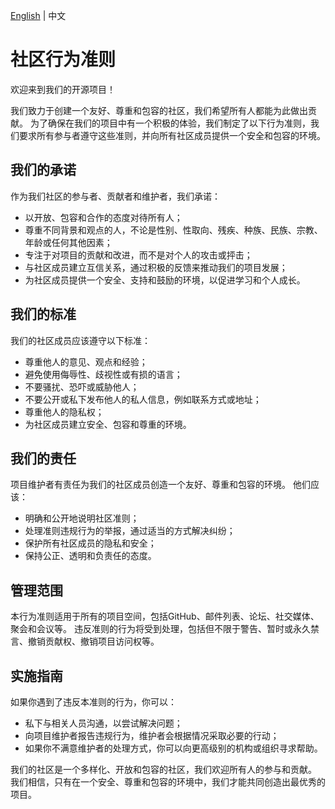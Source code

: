 [English](CODE_OF_CONDUCT.md) | 中文

# 社区行为准则

欢迎来到我们的开源项目！

我们致力于创建一个友好、尊重和包容的社区，我们希望所有人都能为此做出贡献。
为了确保在我们的项目中有一个积极的体验，我们制定了以下行为准则，我们要求所有参与者遵守这些准则，并向所有社区成员提供一个安全和包容的环境。

## 我们的承诺

作为我们社区的参与者、贡献者和维护者，我们承诺：
- 以开放、包容和合作的态度对待所有人；
- 尊重不同背景和观点的人，不论是性别、性取向、残疾、种族、民族、宗教、年龄或任何其他因素；
- 专注于对项目的贡献和改进，而不是对个人的攻击或抨击；
- 与社区成员建立互信关系，通过积极的反馈来推动我们的项目发展；
- 为社区成员提供一个安全、支持和鼓励的环境，以促进学习和个人成长。

##  我们的标准

我们的社区成员应该遵守以下标准：
- 尊重他人的意见、观点和经验；
- 避免使用侮辱性、歧视性或有损的语言；
- 不要骚扰、恐吓或威胁他人；
- 不要公开或私下发布他人的私人信息，例如联系方式或地址；
- 尊重他人的隐私权；
- 为社区成员建立安全、包容和尊重的环境。

##  我们的责任

项目维护者有责任为我们的社区成员创造一个友好、尊重和包容的环境。
他们应该：
- 明确和公开地说明社区准则；
- 处理准则违规行为的举报，通过适当的方式解决纠纷；
- 保护所有社区成员的隐私和安全；
- 保持公正、透明和负责任的态度。

## 管理范围

本行为准则适用于所有的项目空间，包括GitHub、邮件列表、论坛、社交媒体、聚会和会议等。
违反准则的行为将受到处理，包括但不限于警告、暂时或永久禁言、撤销贡献权、撤销项目访问权等。

##  实施指南

如果你遇到了违反本准则的行为，你可以：
- 私下与相关人员沟通，以尝试解决问题；
- 向项目维护者报告违规行为，维护者会根据情况采取必要的行动；
- 如果你不满意维护者的处理方式，你可以向更高级别的机构或组织寻求帮助。

我们的社区是一个多样化、开放和包容的社区，我们欢迎所有人的参与和贡献。
我们相信，只有在一个安全、尊重和包容的环境中，我们才能共同创造出最优秀的项目。
